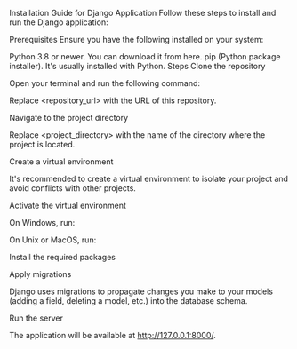 Installation Guide for Django Application
Follow these steps to install and run the Django application:

Prerequisites
Ensure you have the following installed on your system:

Python 3.8 or newer. You can download it from here.
pip (Python package installer). It's usually installed with Python.
Steps
Clone the repository

Open your terminal and run the following command:

Replace <repository_url> with the URL of this repository.

Navigate to the project directory

Replace <project_directory> with the name of the directory where the project is located.

Create a virtual environment

It's recommended to create a virtual environment to isolate your project and avoid conflicts with other projects.

Activate the virtual environment

On Windows, run:

On Unix or MacOS, run:

Install the required packages

Apply migrations

Django uses migrations to propagate changes you make to your models (adding a field, deleting a model, etc.) into the database schema.

Run the server

The application will be available at http://127.0.0.1:8000/.
